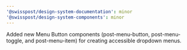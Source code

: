```yaml
---
'@swisspost/design-system-documentation': minor
'@swisspost/design-system-components': minor
---
```


Added new Menu Button components (post-menu-button, post-menu-toggle, and post-menu-item) for creating accessible dropdown menus.
